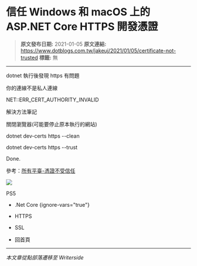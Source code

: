 # 信任 Windows 和 macOS 上的 ASP.NET Core HTTPS 開發憑證

> **原文發布日期:** 2021-01-05
> **原文連結:** https://www.dotblogs.com.tw/jakeuj/2021/01/05/certificate-not-trusted
> **標籤:** 無

---

dotnet 執行後發現 https 有問題

你的連線不是私人連線

NET::ERR\_CERT\_AUTHORITY\_INVALID

解決方法筆記

關閉瀏覽器(可能要停止原本執行的網站)

dotnet dev-certs https --clean

dotnet dev-certs https --trust

Done.

參考：[所有平臺-憑證不受信任](https://docs.microsoft.com/zh-tw/aspnet/core/security/enforcing-ssl?view=aspnetcore-3.1&tabs=visual-studio#all-platforms---certificate-not-trusted)

![](https://card.psnprofiles.com/1/jakeuj.png)

PS5

* .Net Core
{ignore-vars="true"}
* HTTPS
* SSL

* 回首頁

---

*本文章從點部落遷移至 Writerside*
